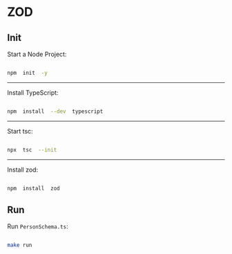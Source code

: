 
# ZOD

## Init
  
Start a Node Project:

``` bash

npm  init  -y

```

***

Install TypeScript:

``` bash

npm  install  --dev  typescript

```

***
Start tsc:

``` bash

npx  tsc  --init

```

***
Install zod:

``` bash

npm  install  zod

```

## Run

Run `PersonSchema.ts`:

``` bash

make run

```
